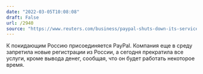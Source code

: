 ```yaml
---
date: "2022-03-05T10:08:08"
draft: False
url: /2940
source: "https://www.reuters.com/business/paypal-shuts-down-its-services-russia-citing-ukraine-aggression-2022-03-05/"
---
```


К покидающим Россию присоединяется PayPal. Компания еще в среду запретила новые регистрации из России, а сегодня прекратила все услуги, кроме вывода денег, сообщая, что он будет работать некоторое время.
